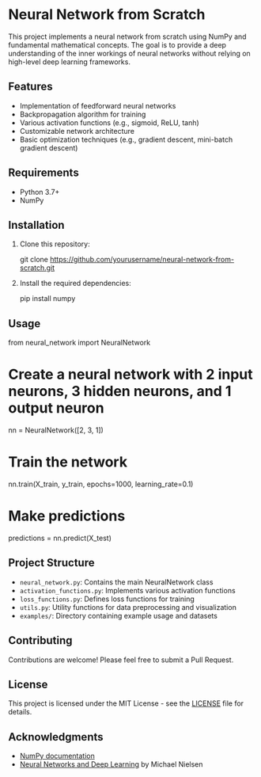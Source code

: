# Neural Network from Scratch

This project implements a neural network from scratch using NumPy and fundamental mathematical concepts. The goal is to provide a deep understanding of the inner workings of neural networks without relying on high-level deep learning frameworks.

## Features

- Implementation of feedforward neural networks
- Backpropagation algorithm for training
- Various activation functions (e.g., sigmoid, ReLU, tanh)
- Customizable network architecture
- Basic optimization techniques (e.g., gradient descent, mini-batch gradient descent)

## Requirements

- Python 3.7+
- NumPy

## Installation

1. Clone this repository:

   git clone https://github.com/yourusername/neural-network-from-scratch.git

2. Install the required dependencies:

   pip install numpy

## Usage

from neural_network import NeuralNetwork

# Create a neural network with 2 input neurons, 3 hidden neurons, and 1 output neuron

nn = NeuralNetwork([2, 3, 1])

# Train the network

nn.train(X_train, y_train, epochs=1000, learning_rate=0.1)

# Make predictions

predictions = nn.predict(X_test)

## Project Structure

- `neural_network.py`: Contains the main NeuralNetwork class
- `activation_functions.py`: Implements various activation functions
- `loss_functions.py`: Defines loss functions for training
- `utils.py`: Utility functions for data preprocessing and visualization
- `examples/`: Directory containing example usage and datasets

## Contributing

Contributions are welcome! Please feel free to submit a Pull Request.

## License

This project is licensed under the MIT License - see the [LICENSE](LICENSE) file for details.

## Acknowledgments

- [NumPy documentation](https://numpy.org/doc/)
- [Neural Networks and Deep Learning](http://neuralnetworksanddeeplearning.com/) by Michael Nielsen
